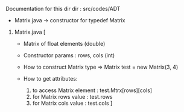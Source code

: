 Documentation for this dir
dir : src/codes/ADT

- Matrix.java -> constructor for typedef Matrix

1. Matrix.java [
    - Matrix of float elements (double)

    - Constructor params : rows, cols (int)

    - How to construct Matrix type => Matrix test = new Matrix(3, 4)
    - How to get attributes:
        1. to access Matrix element : test.Mtrx[rows][cols]
        2. for Matrix rows value : test.rows
        3. for Matrix cols value : test.cols
]
